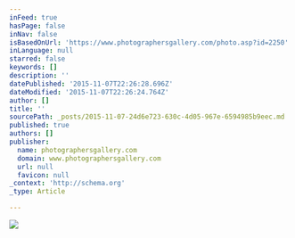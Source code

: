 ```yaml
---
inFeed: true
hasPage: false
inNav: false
isBasedOnUrl: 'https://www.photographersgallery.com/photo.asp?id=2250'
inLanguage: null
starred: false
keywords: []
description: ''
datePublished: '2015-11-07T22:26:28.696Z'
dateModified: '2015-11-07T22:26:24.764Z'
author: []
title: ''
sourcePath: _posts/2015-11-07-24d6e723-630c-4d05-967e-6594985b9eec.md
published: true
authors: []
publisher:
  name: photographersgallery.com
  domain: www.photographersgallery.com
  url: null
  favicon: null
_context: 'http://schema.org'
_type: Article

---
```

![](http://www.photographersgallery.com/i/full/newyork_marriott1.jpg)